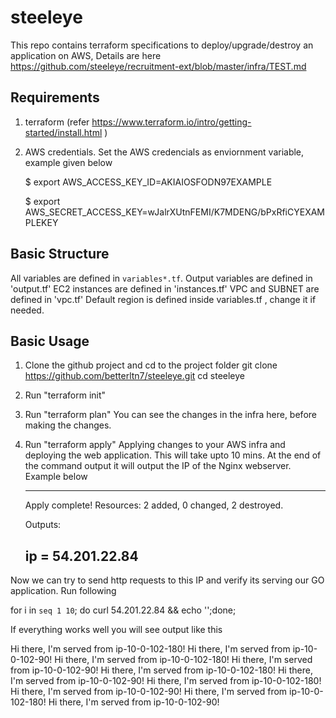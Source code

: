 # steeleye

This repo contains terraform specifications to deploy/upgrade/destroy an application on AWS, Details are here 
https://github.com/steeleye/recruitment-ext/blob/master/infra/TEST.md

## Requirements

1. terraform (refer https://www.terraform.io/intro/getting-started/install.html )
2. AWS credentials. 
   Set the AWS credencials as enviornment variable, example given below
   
   $ export AWS_ACCESS_KEY_ID=AKIAIOSFODN97EXAMPLE
   
   $ export AWS_SECRET_ACCESS_KEY=wJalrXUtnFEMI/K7MDENG/bPxRfiCYEXAMPLEKEY
   
## Basic Structure

All variables are defined in `variables*.tf`.
Output variables are defined in 'output.tf'
EC2 instances are defined in 'instances.tf'
VPC and SUBNET are defined in 'vpc.tf'
Default region is defined inside variables.tf , change it if needed. 

## Basic Usage

1. Clone the github project and cd  to the project folder
   git clone https://github.com/betterltn7/steeleye.git
   cd steeleye
2. Run "terraform init" 
3. Run "terraform plan"
   You can see the changes in the infra here, before making the changes.
3. Run "terraform apply" 
   Applying changes to your AWS infra and deploying the web application. This will take upto 10 mins. 
   At the end of the command output it will output the IP of the Nginx webserver. Example below
   
   ------------------------------------------------------------
   Apply complete! Resources: 2 added, 0 changed, 2 destroyed.

   Outputs:

   ip = 54.201.22.84
   ------------------------------------------------------------

 Now we can try to send http requests to this IP  and verify its serving our GO application. Run following
 
  for i in `seq 1 10`; do curl 54.201.22.84  && echo '';done;
 
 If everything works well you will
 see output like this
 
 
Hi there, I'm served from ip-10-0-102-180!
Hi there, I'm served from ip-10-0-102-90!
Hi there, I'm served from ip-10-0-102-180!
Hi there, I'm served from ip-10-0-102-90!
Hi there, I'm served from ip-10-0-102-180!
Hi there, I'm served from ip-10-0-102-90!
Hi there, I'm served from ip-10-0-102-180!
Hi there, I'm served from ip-10-0-102-90!
Hi there, I'm served from ip-10-0-102-180!
Hi there, I'm served from ip-10-0-102-90!



